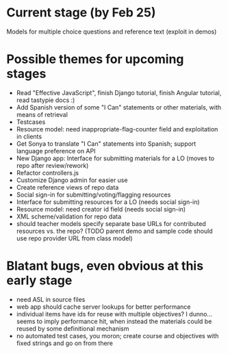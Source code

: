 Current stage (by Feb 25)
=========================

Models for multiple choice questions and reference text (exploit in demos)

Possible themes for upcoming stages
===================================

* Read "Effective JavaScript", finish Django tutorial, finish Angular tutorial, read tastypie docs :)
* Add Spanish version of some "I Can" statements or other materials, with means of retrieval
* Testcases
* Resource model: need inappropriate-flag-counter field and exploitation in clients
* Get Sonya to translate "I Can" statements into Spanish; support language preference on API
* New Django app: Interface for submitting materials for a LO (moves to repo after review/rework)
* Refactor controllers.js
* Customize Django admin for easier use
* Create reference views of repo data
* Social sign-in for submitting/voting/flagging resources
* Interface for submitting resources for a LO (needs social sign-in)
* Resource model: need creator id field (needs social sign-in)
* XML scheme/validation for repo data
* should teacher models specify separate base URLs for contributed resources vs. the repo? (TODO parent demo and sample code should use repo provider URL from class model)

Blatant bugs, even obvious at this early stage
==============================================

* need ASL in source files
* web app should cache server lookups for better performance
* individual items have ids for reuse with multiple objectives?  I dunno...  seems to imply performance hit, when instead the materials could be reused by some definitional mechanism
* no automated test cases, you moron; create course and objectives with fixed strings and go on from there
